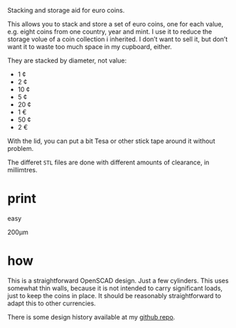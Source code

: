 Stacking and storage aid for euro coins.

This allows you to stack and store a set of euro coins, one for each value, e.g. eight coins from one country, year and mint. I use it to reduce the storage volue of a coin collection i inherited. I don’t want to sell it, but don’t want it to waste too much space in my cupboard, either.

They are stacked by diameter, not value:
* 1 ¢
* 2 ¢
* 10 ¢
* 5 ¢
* 20 ¢
* 1 €
* 50 ¢
* 2 €

With the lid, you can put a bit Tesa or other stick tape around it without problem.

The differet `STL` files are done with different amounts of clearance, in millimtres.

# print

easy

200µm

# how

This is a straightforward OpenSCAD design. Just a few cylinders. This uses somewhat thin walls, because it is not intended to carry significant loads, just to keep the coins in place. It should be reasonably straightforward to adapt this to other currencies.

There is some design history available at my [github repo](https://github.com/ospalh/3d-printing/tree/develop/eurostack).
